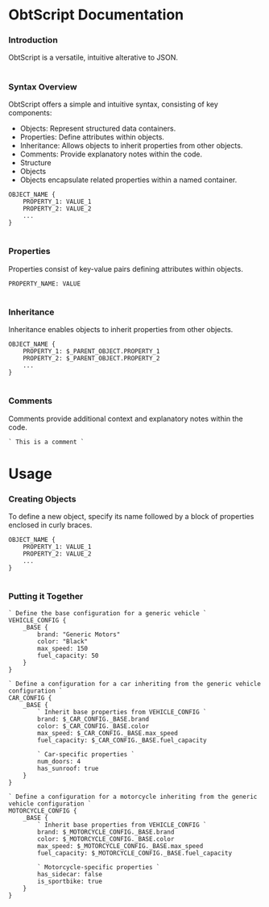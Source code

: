 
# ObtScript Documentation

### Introduction

ObtScript is a versatile, intuitive alterative to JSON. 

#

### Syntax Overview

ObtScript offers a simple and intuitive syntax, consisting of key components:

* Objects: Represent structured data containers.
* Properties: Define attributes within objects.
* Inheritance: Allows objects to inherit properties from other objects.
* Comments: Provide explanatory notes within the code.
* Structure
* Objects
* Objects encapsulate related properties within a named container.

```
OBJECT_NAME {
    PROPERTY_1: VALUE_1
    PROPERTY_2: VALUE_2
    ...
}
```

#

### Properties

Properties consist of key-value pairs defining attributes within objects.

```
PROPERTY_NAME: VALUE
```

#

### Inheritance

Inheritance enables objects to inherit properties from other objects.

```
OBJECT_NAME {
    PROPERTY_1: $_PARENT_OBJECT.PROPERTY_1
    PROPERTY_2: $_PARENT_OBJECT.PROPERTY_2
    ...
}
```

#

### Comments

Comments provide additional context and explanatory notes within the code.

```
` This is a comment `
```

#

# Usage

### Creating Objects

To define a new object, specify its name followed by a block of properties enclosed in curly braces.

```
OBJECT_NAME {
    PROPERTY_1: VALUE_1
    PROPERTY_2: VALUE_2
    ...
}
```

#

### Putting it Together

```
` Define the base configuration for a generic vehicle `
VEHICLE_CONFIG {
    _BASE {
        brand: "Generic Motors"
        color: "Black"
        max_speed: 150
        fuel_capacity: 50
    }
}

` Define a configuration for a car inheriting from the generic vehicle configuration `
CAR_CONFIG {
    _BASE {
        ` Inherit base properties from VEHICLE_CONFIG `
        brand: $_CAR_CONFIG._BASE.brand
        color: $_CAR_CONFIG._BASE.color
        max_speed: $_CAR_CONFIG._BASE.max_speed
        fuel_capacity: $_CAR_CONFIG._BASE.fuel_capacity

        ` Car-specific properties `
        num_doors: 4
        has_sunroof: true
    }
}

` Define a configuration for a motorcycle inheriting from the generic vehicle configuration `
MOTORCYCLE_CONFIG {
    _BASE {
        ` Inherit base properties from VEHICLE_CONFIG `
        brand: $_MOTORCYCLE_CONFIG._BASE.brand
        color: $_MOTORCYCLE_CONFIG._BASE.color
        max_speed: $_MOTORCYCLE_CONFIG._BASE.max_speed
        fuel_capacity: $_MOTORCYCLE_CONFIG._BASE.fuel_capacity

        ` Motorcycle-specific properties `
        has_sidecar: false
        is_sportbike: true
    }
}
```

#

